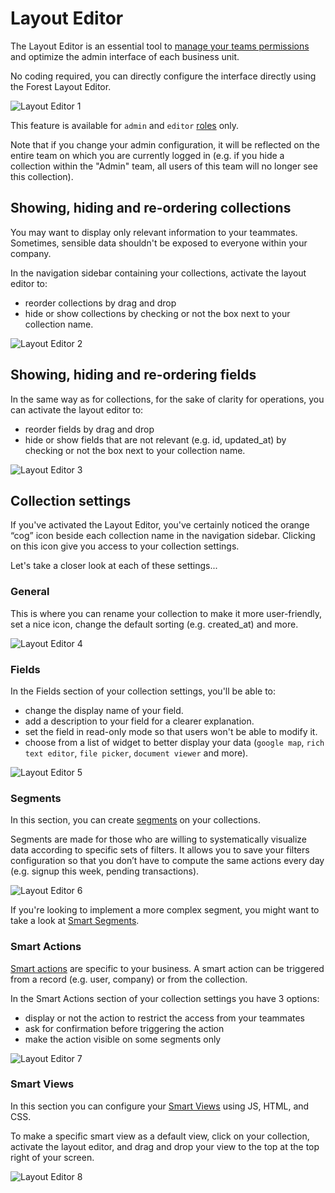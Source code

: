 # Layout Editor

The Layout Editor is an essential tool to <a
href="#managing-team-permissions">manage your teams permissions</a> and
optimize the admin interface of each business unit.

No coding required, you can directly configure the interface directly using the
Forest Layout Editor.

![Layout Editor 1](/public/img/layout-editor-1.gif "layout editor 1")

This feature is available for `admin` and `editor` <a
href="/knowledge-base.html#users-roles-and-permissions"
target="_self">roles</a> only.

<div class='c-notice info'>
  Note that if you change your admin configuration, it will be reflected on
  the entire team on which you are currently logged in (e.g. if you hide a
  collection within the "Admin" team, all users of this team will no longer see
  this collection).
</div>

## Showing, hiding and re-ordering collections

You may want to display only relevant information to your teammates. Sometimes,
sensible data shouldn't be exposed to everyone within your company.

In the navigation sidebar containing your collections, activate the layout
editor to:
- reorder collections by drag and drop
- hide or show collections by checking or not the box next to your collection
  name.

![Layout Editor 2](/public/img/layout-editor-2.gif "layout editor 2")

## Showing, hiding and re-ordering fields

In the same way as for collections, for the sake of clarity for operations, you
can activate the layout editor to:
- reorder fields by drag and drop
- hide or show fields that are not relevant (e.g. id, updated_at) by checking
  or not the box next to your collection name.

![Layout Editor 3](/public/img/layout-editor-3.gif "layout editor 3")

## Collection settings

If you've activated the Layout Editor, you've certainly noticed the orange
“cog” icon beside each collection name in the navigation sidebar. Clicking on
this icon give you access to your collection settings.

Let's take a closer look at each of these settings...

### General

This is where you can rename your collection to make it more user-friendly, set
a nice icon, change the default sorting (e.g. created_at) and more.

![Layout Editor 4](/public/img/layout-editor-4.png "layout editor 4")

### Fields

In the Fields section of your collection settings, you'll be able to:
- change the display name of your field.
- add a description to your field for a clearer explanation.
- set the field in read-only mode so that users won't be able to modify it.
- choose from a list of widget to better display your data (`google map`, `rich
  text editor`, `file picker`, `document viewer` and more).

![Layout Editor 5](/public/img/layout-editor-5.png "layout editor 5")

### Segments

In this section, you can create <a href="#segments-1"
target="_self">segments</a> on your collections.

Segments are made for those who are willing to systematically visualize data
according to specific sets of filters. It allows you to save your filters
configuration so that you don’t have to compute the same actions every day
(e.g. signup this week, pending transactions).

![Layout Editor 6](/public/img/layout-editor-6.png "layout editor 6")

If you're looking to implement a more complex segment, you might want to take a
look at <a href="#creating-a-smart-segment" target="_self">Smart Segments</a>.

### Smart Actions

<a href="#what-is-a-smart-action" target="_blank">Smart actions</a> are
specific to your business. A smart action can be triggered from a record (e.g.
user, company) or from the collection.

In the Smart Actions section of your collection settings you have 3 options:
- display or not the action to restrict the access from your teammates
- ask for confirmation before triggering the action
- make the action visible on some segments only

![Layout Editor 7](/public/img/layout-editor-7.png "layout editor 7")

### Smart Views

In this section you can configure your <a href="#what-is-a-smart-view"
target="_blank">Smart Views</a> using JS, HTML, and CSS.

To make a specific smart view as a default view, click on your collection,
activate the layout editor, and drag and drop your view to the top at the top
right of your screen.

![Layout Editor 8](/public/img/layout-editor-8.png "layout editor 8")
